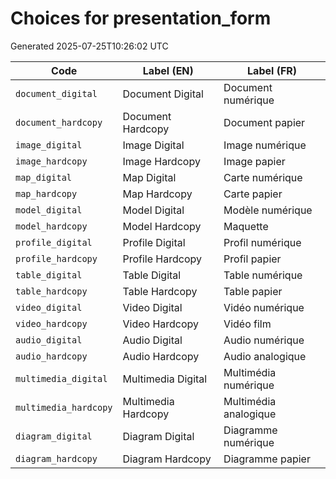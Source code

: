 # Choices for presentation_form

Generated 2025-07-25T10:26:02 UTC

| Code | Label (EN) | Label (FR) |
|------|------------|------------|
| `document_digital` | Document Digital | Document numérique |
| `document_hardcopy` | Document Hardcopy | Document papier |
| `image_digital` | Image Digital | Image numérique |
| `image_hardcopy` | Image Hardcopy | Image papier |
| `map_digital` | Map Digital | Carte numérique |
| `map_hardcopy` | Map Hardcopy | Carte papier |
| `model_digital` | Model Digital | Modèle numérique |
| `model_hardcopy` | Model Hardcopy | Maquette |
| `profile_digital` | Profile Digital | Profil numérique |
| `profile_hardcopy` | Profile Hardcopy | Profil papier |
| `table_digital` | Table Digital | Table numérique |
| `table_hardcopy` | Table Hardcopy | Table papier |
| `video_digital` | Video Digital | Vidéo numérique |
| `video_hardcopy` | Video Hardcopy | Vidéo film |
| `audio_digital` | Audio Digital | Audio numérique |
| `audio_hardcopy` | Audio Hardcopy | Audio analogique |
| `multimedia_digital` | Multimedia Digital | Multimédia numérique |
| `multimedia_hardcopy` | Multimedia Hardcopy | Multimédia analogique |
| `diagram_digital` | Diagram Digital | Diagramme numérique |
| `diagram_hardcopy` | Diagram Hardcopy | Diagramme papier |
